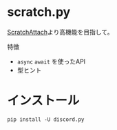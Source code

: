 # scratch.py
[ScratchAttach](https://github.com/TimMcCool/scratchattach )より高機能を目指して。

特徴
- `async` `await` を使ったAPI
- 型ヒント

# インストール
`pip install -U discord.py`
